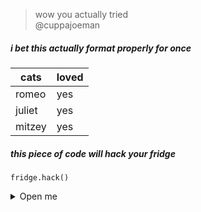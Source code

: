 > wow you actually tried  
@cuppajoeman  

##### i bet this actually format properly for once

| cats   | loved |
|--------|-------|
| romeo  | yes   |
| juliet | yes   |
| mitzey | yes   |


##### this piece of code will hack your fridge
`fridge.hack()`

<details>
  <summary>Open me</summary>

  owo

</details>
  
